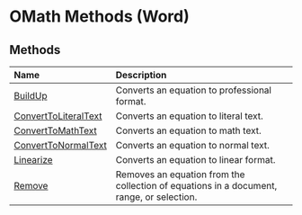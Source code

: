 
# OMath Methods (Word)

## Methods



|**Name**|**Description**|
|:-----|:-----|
|[BuildUp](70b72433-6400-eb97-7e0d-427495ac746a.md)|Converts an equation to professional format.|
|[ConvertToLiteralText](d282db34-9137-b5e0-0268-ba1981497379.md)|Converts an equation to literal text.|
|[ConvertToMathText](d9253141-e6b5-9aa5-da91-020cc59b158c.md)|Converts an equation to math text.|
|[ConvertToNormalText](79284082-5495-bc78-2223-3f9dbb8ef3f8.md)|Converts an equation to normal text.|
|[Linearize](8be69317-0c38-a3fc-19c7-238e85806b50.md)|Converts an equation to linear format.|
|[Remove](8a153ae6-6b5b-3b06-6f08-fac99a890efd.md)|Removes an equation from the collection of equations in a document, range, or selection.|
